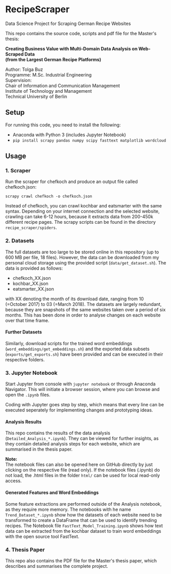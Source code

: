 # RecipeScraper
Data Science Project for Scraping German Recipe Websites

This repo contains the source code, scripts and pdf file for the Master's thesis:  

**Creating Business Value with Multi-Domain Data Analysis on Web-Scraped Data**  
**(from the Largest German Recipe Platforms)**

Author: Tolga Buz  
Programme: M.Sc. Industrial Engineering  
Supervision:  
Chair of Information and Communication Management  
Institute of Technology and Management  
Technical University of Berlin

## Setup
For running this code, you need to install the following:

- Anaconda with Python 3 (includes Jupyter Notebook)
- `pip install scrapy pandas numpy scipy fasttext matplotlib wordcloud`

## Usage

### 1. Scraper
Run the scraper for chefkoch and produce an output file called chefkoch.json:

`scrapy crawl chefkoch -o chefkoch.json`

Instead of chefkoch, you can crawl kochbar and eatsmarter with the same syntax.
Depending on your internet connection and the selected website, crawling can take 6-12 hours, because it extracts data from 200-450k different recipe pages.
The scrapy scripts can be found in the directory `recipe_scraper/spiders`.

### 2. Datasets
The full datasets are too large to be stored online in this repository (up to 600 MB per file, 18 files). However, the data can be downloaded from my personal cloud storage using the provided script (`data/get_dataset.sh`). The data is provided as follows:

- chefkoch_XX.json
- kochbar_XX.json
- eatsmarter_XX.json

with XX denoting the month of its download date, ranging from 10 (=October 2017) to 03 (=March 2018). The datasets are largely redundant, because they are snapshots of the same websites taken over a period of six months.
This has been done in order to analyse changes on each website over that time frame.

#### Further Datasets
Similarly, download scripts for the trained word embeddings (`word_embeddings/get_embeddings.sh`) and the exported data subsets (`exports/get_exports.sh`) have been provided and can be executed in their respective folders.

### 3. Jupyter Notebook
Start Jupyter from console with `jupyter notebook` or through Anaconda Navigator. This will initiate a browser session, where you can browse and open the `.ipynb` files.

Coding with Jupyter goes step by step, which means that every line can be executed seperately for implementing changes and prototyping ideas.

#### Analysis Results
This repo contains the results of the data analysis (`Detailed_Analysis_*.ipynb`). They can be viewed for further insights, as they contain detailed analysis steps for each website, which are summarised in the thesis paper.

**Note:**  
The notebook files can also be opened here on GitHub directly by just clicking on the respective file (read only).
If the notebook files (.ipynb) do not load, the .html files in the folder `html/` can be used for local read-only access.

#### Generated Features and Word Embeddings
Some feature extractions are performed outside of the Analysis notebook, as they require more memory. The notebooks with he name `Trend_Dataset_*.ipynb` show how the datasets of each website need to be transformed to create a DataFrame that can be used to identify trending recipes.
The Notebook file `FastText_Model_Training.ipynb` shows how text data can be extracted from the kochbar dataset to train word embeddings with the open source tool FastText. 

### 4. Thesis Paper
This repo also contains the PDF file for the Master's thesis paper, which describes and summarises the complete project.
